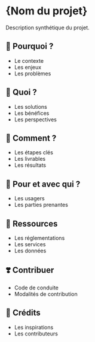 # {Nom du projet}

Description synthétique du projet.

## 💬 Pourquoi ?

- Le contexte
- Les enjeux
- Les problèmes

## 🎯 Quoi ?

- Les solutions
- Les bénéfices
- Les perspectives

## 🚀 Comment ?

- Les étapes clés
- Les livrables
- Les résultats

## 🤝 Pour et avec qui ?

- Les usagers
- Les parties prenantes

## 🧩 Ressources

- Les réglementations
- Les services
- Les données

## ❣️ Contribuer

- Code de conduite
- Modalités de contribution

## 🙏 Crédits

- Les inspirations
- Les contributeurs
